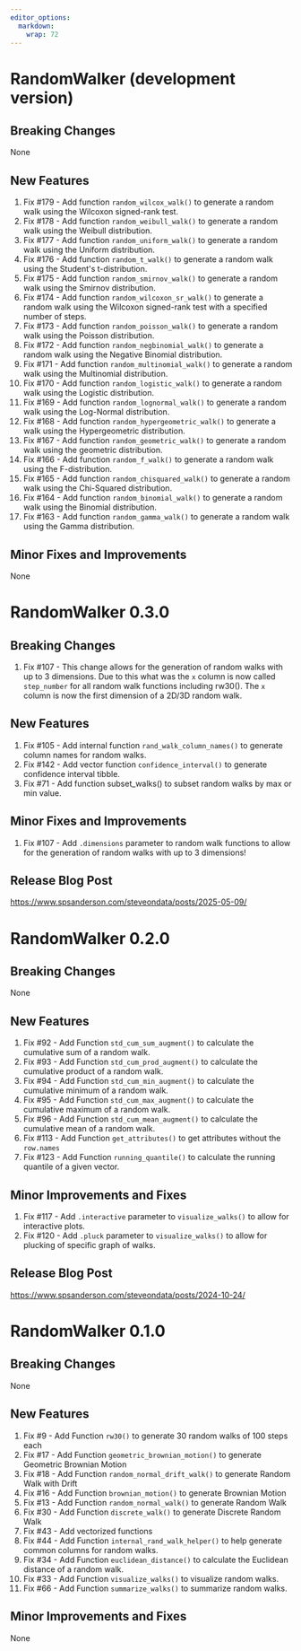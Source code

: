 ```yaml
---
editor_options: 
  markdown: 
    wrap: 72
---
```


# RandomWalker (development version)

## Breaking Changes

None

## New Features

1.  Fix #179 - Add function `random_wilcox_walk()` to generate a random
    walk using the Wilcoxon signed-rank test.
2.  Fix #178 - Add function `random_weibull_walk()` to generate a random
    walk using the Weibull distribution.
3.  Fix #177 - Add function `random_uniform_walk()` to generate a random
    walk using the Uniform distribution.
4.  Fix #176 - Add function `random_t_walk()` to generate a random walk
    using the Student's t-distribution.
5.  Fix #175 - Add function `random_smirnov_walk()` to generate a random
    walk using the Smirnov distribution.
6.  Fix #174 - Add function `random_wilcoxon_sr_walk()` to generate a
    random walk using the Wilcoxon signed-rank test with a specified
    number of steps.
7.  Fix #173 - Add function `random_poisson_walk()` to generate a
    random walk using the Poisson distribution.
8.  Fix #172 - Add function `random_negbinomial_walk()` to generate a
    random walk using the Negative Binomial distribution.
9.  Fix #171 - Add function `random_multinomial_walk()` to generate a 
    random walk using the Multinomial distribution.
10. Fix #170 - Add function `random_logistic_walk()` to generate a random
    walk using the Logistic distribution.
11. Fix #169 - Add function `random_lognormal_walk()` to generate a random
    walk using the Log-Normal distribution.
12. Fix #168 - Add function `random_hypergeometric_walk()` to generate a 
    walk using the Hypergeometric distribution.
13. Fix #167 - Add function `random_geometric_walk()` to generate a
    random walk using the geometric distribution.
14. Fix #166 - Add function `random_f_walk()` to generate a random walk using
    the F-distribution.
15. Fix #165 - Add function `random_chisquared_walk()` to generate a random walk
    using the Chi-Squared distribution.
16. Fix #164 - Add function `random_binomial_walk()` to generate a random walk using
    the Binomial distribution.
17. Fix #163 - Add function `random_gamma_walk()` to generate a random walk using
    the Gamma distribution.

## Minor Fixes and Improvements

None

# RandomWalker 0.3.0

## Breaking Changes

1.  Fix #107 - This change allows for the generation of random walks
    with up to 3 dimensions. Due to this what was the `x` column is now
    called `step_number` for all random walk functions including rw30().
    The `x` column is now the first dimension of a 2D/3D random walk.

## New Features

1.  Fix #105 - Add internal function `rand_walk_column_names()` to
    generate column names for random walks.
2.  Fix #142 - Add vector function `confidence_interval()` to generate
    confidence interval tibble.
3.  Fix #71 - Add function subset_walks() to subset random walks by max
    or min value.

## Minor Fixes and Improvements

1.  Fix #107 - Add `.dimensions` parameter to random walk functions to
    allow for the generation of random walks with up to 3 dimensions!

## Release Blog Post

<https://www.spsanderson.com/steveondata/posts/2025-05-09/>

# RandomWalker 0.2.0

## Breaking Changes

None

## New Features

1.  Fix #92 - Add Function `std_cum_sum_augment()` to calculate the
    cumulative sum of a random walk.
2.  Fix #93 - Add Function `std_cum_prod_augment()` to calculate the
    cumulative product of a random walk.
3.  Fix #94 - Add Function `std_cum_min_augment()` to calculate the
    cumulative minimum of a random walk.
4.  Fix #95 - Add Function `std_cum_max_augment()` to calculate the
    cumulative maximum of a random walk.
5.  Fix #96 - Add Function `std_cum_mean_augment()` to calculate the
    cumulative mean of a random walk.
6.  Fix #113 - Add Function `get_attributes()` to get attributes without
    the `row.names`
7.  Fix #123 - Add Function `running_quantile()` to calculate the
    running quantile of a given vector.

## Minor Improvements and Fixes

1.  Fix #117 - Add `.interactive` parameter to `visualize_walks()` to
    allow for interactive plots.
2.  Fix #120 - Add `.pluck` parameter to `visualize_walks()` to allow
    for plucking of specific graph of walks.

## Release Blog Post

<https://www.spsanderson.com/steveondata/posts/2024-10-24/>

# RandomWalker 0.1.0

## Breaking Changes

None

## New Features

1.  Fix #9 - Add Function `rw30()` to generate 30 random walks of 100
    steps each
2.  Fix #17 - Add Function `geometric_brownian_motion()` to generate
    Geometric Brownian Motion
3.  Fix #18 - Add Function `random_normal_drift_walk()` to generate
    Random Walk with Drift
4.  Fix #16 - Add Function `brownian_motion()` to generate Brownian
    Motion
5.  Fix #13 - Add Function `random_normal_walk()` to generate Random
    Walk
6.  Fix #30 - Add Function `discrete_walk()` to generate Discrete Random
    Walk
7.  Fix #43 - Add vectorized functions
8.  Fix #44 - Add Function `internal_rand_walk_helper()` to help
    generate common columns for random walks.
9.  Fix #34 - Add Function `euclidean_distance()` to calculate the
    Euclidean distance of a random walk.
10. Fix #33 - Add Function `visualize_walks()` to visualize random
    walks.
11. Fix #66 - Add Function `summarize_walks()` to summarize random
    walks.

## Minor Improvements and Fixes

None
